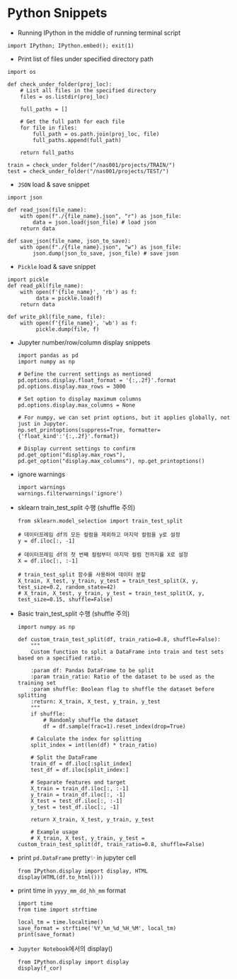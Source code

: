 # Python Snippets
-  Running IPython in the middle of running terminal script
```python3
import IPython; IPython.embed(); exit(1)
```

-  Print list of files under specified directory path
```python3
import os

def check_under_folder(proj_loc):
    # List all files in the specified directory
    files = os.listdir(proj_loc)
    
    full_paths = []
    
    # Get the full path for each file
    for file in files:
        full_path = os.path.join(proj_loc, file)
        full_paths.append(full_path)
    
    return full_paths

train = check_under_folder("/nas001/projects/TRAIN/")
test = check_under_folder("/nas001/projects/TEST/")
```

- `JSON` load & save snippet
```python3
import json

def read_json(file_name):
    with open(f"./{file_name}.json", "r") as json_file:
        data = json.load(json_file) # load json
    return data

def save_json(file_name, json_to_save):
    with open(f"./{file_name}.json", "w") as json_file:
        json.dump(json_to_save, json_file) # save json
```

- `Pickle` load & save snippet
```python3
import pickle
def read_pkl(file_name):
    with open(f'{file_name}', 'rb') as f:
         data = pickle.load(f)
    return data

def write_pkl(file_name, file):
    with open(f'{file_name}', 'wb') as f:
         pickle.dump(file, f)
```

- Jupyter number/row/column display snippets
    ```python3
    import pandas as pd
    import numpy as np
    
    # Define the current settings as mentioned
    pd.options.display.float_format = '{:,.2f}'.format
    pd.options.display.max_rows = 3000
    
    # Set option to display maximum columns
    pd.options.display.max_columns = None
    
    # For numpy, we can set print options, but it applies globally, not just in Jupyter.
    np.set_printoptions(suppress=True, formatter={'float_kind':'{:,.2f}'.format})
    
    # Display current settings to confirm
    pd.get_option("display.max_rows"), pd.get_option("display.max_columns"), np.get_printoptions()
    ```

- ignore warnings
    ```python3
    import warnings
    warnings.filterwarnings('ignore')
    ```

- sklearn train_test_split 수행 (shuffle 주의)
    ```python3
    from sklearn.model_selection import train_test_split
    
    # 데이터프레임 df의 모든 컬럼을 제외하고 마지막 컬럼을 y로 설정
    y = df.iloc[:, -1]
    
    # 데이터프레임 df의 첫 번째 컬럼부터 마지막 컬럼 전까지를 X로 설정
    X = df.iloc[:, :-1]
    
    # train_test_split 함수를 사용하여 데이터 분할
    X_train, X_test, y_train, y_test = train_test_split(X, y, test_size=0.2, random_state=42)
    # X_train, X_test, y_train, y_test = train_test_split(X, y, test_size=0.15, shuffle=False)
    ```

- Basic train_test_split 수행 (shuffle 주의)
    ```python3
    import numpy as np
    
    def custom_train_test_split(df, train_ratio=0.8, shuffle=False):
        """
        Custom function to split a DataFrame into train and test sets based on a specified ratio.
        
        :param df: Pandas DataFrame to be split
        :param train_ratio: Ratio of the dataset to be used as the training set
        :param shuffle: Boolean flag to shuffle the dataset before splitting
        :return: X_train, X_test, y_train, y_test
        """
        if shuffle:
            # Randomly shuffle the dataset
            df = df.sample(frac=1).reset_index(drop=True)
        
        # Calculate the index for splitting
        split_index = int(len(df) * train_ratio)
        
        # Split the DataFrame
        train_df = df.iloc[:split_index]
        test_df = df.iloc[split_index:]
        
        # Separate features and target
        X_train = train_df.iloc[:, :-1]
        y_train = train_df.iloc[:, -1]
        X_test = test_df.iloc[:, :-1]
        y_test = test_df.iloc[:, -1]
        
        return X_train, X_test, y_train, y_test
        
        # Example usage
        # X_train, X_test, y_train, y_test = custom_train_test_split(df, train_ratio=0.8, shuffle=False)
    ```

- print `pd.DataFrame` pretty✨ in jupyter cell
    ```python3
    from IPython.display import display, HTML
    display(HTML(df.to_html()))
    ```

- print time in `yyyy_mm_dd_hh_mm` format
    ```python3
    import time
    from time import strftime
    
    local_tm = time.localtime()
    save_format = strftime('%Y_%m_%d_%H_%M', local_tm)
    print(save_format)
    ```

- `Jupyter Notebook`에서의 display()
    ```python3
    from IPython.display import display
    display(f_cor)
    ```
